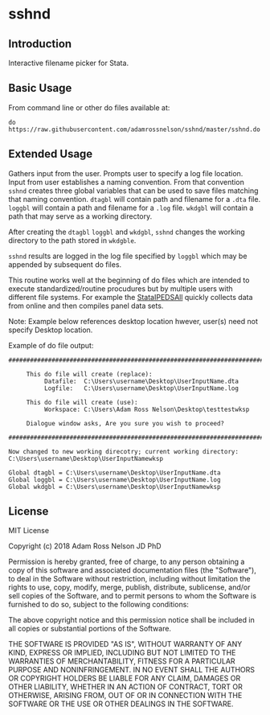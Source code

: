 # sshnd

## Introduction
Interactive filename picker for Stata.

## Basic Usage

From command line or other do files available at:

```
do https://raw.githubusercontent.com/adamrossnelson/sshnd/master/sshnd.do
```

## Extended Usage

Gathers input from the user. Prompts  user to specify a log file location. Input from user establishes a naming convention. From that convention `sshnd` creates three global variables that can be used to save files matching that naming convention. `dtagbl` will contain path and filename for a `.dta` file. `loggbl` will contain a path and filename for a `.log` file. `wkdgbl` will contain a path that may serve as a working directory.

After creating the `dtagbl` `loggbl` and `wkdgbl`, `sshnd` changes the working directory to the path stored in `wkdgble`.

`sshnd` results are logged in the log file specified by `loggbl` which may be appended by subsequent do files.

This routine works well at the beginning of do files which are intended to execute standardized/routine procudures but by multiple users with different file systems. For example the [StataIPEDSAll](https://github.com/adamrossnelson/StataIPEDSAll) quickly collects data from online and then compiles panel data sets.

Note: Example below references desktop location hwever, user(s) need not specify Desktop location.

Example of do file output:
```
#############################################################################

     This do file will create (replace):
          Datafile:  C:\Users\username\Desktop\UserInputName.dta
          Logfile:   C:\Users\username\Desktop\UserInputName.log

     This do file will create (use):
          Workspace: C:\Users\Adam Ross Nelson\Desktop\testtestwksp

     Dialogue window asks, Are you sure you wish to proceed?

#############################################################################

Now changed to new working direcotry; current working directory:
C:\Users\username\Desktop\UserInputNamewksp

Global dtagbl = C:\Users\username\Desktop\UserInputName.dta
Global loggbl = C:\Users\username\Desktop\UserInputName.log
Global wkdgbl = C:\Users\username\Desktop\UserInputNamewksp
```

## License

MIT License

Copyright (c) 2018 Adam Ross Nelson JD PhD

Permission is hereby granted, free of charge, to any person obtaining a copy
of this software and associated documentation files (the "Software"), to deal
in the Software without restriction, including without limitation the rights
to use, copy, modify, merge, publish, distribute, sublicense, and/or sell
copies of the Software, and to permit persons to whom the Software is
furnished to do so, subject to the following conditions:

The above copyright notice and this permission notice shall be included in all
copies or substantial portions of the Software.

THE SOFTWARE IS PROVIDED "AS IS", WITHOUT WARRANTY OF ANY KIND, EXPRESS OR
IMPLIED, INCLUDING BUT NOT LIMITED TO THE WARRANTIES OF MERCHANTABILITY,
FITNESS FOR A PARTICULAR PURPOSE AND NONINFRINGEMENT. IN NO EVENT SHALL THE
AUTHORS OR COPYRIGHT HOLDERS BE LIABLE FOR ANY CLAIM, DAMAGES OR OTHER
LIABILITY, WHETHER IN AN ACTION OF CONTRACT, TORT OR OTHERWISE, ARISING FROM,
OUT OF OR IN CONNECTION WITH THE SOFTWARE OR THE USE OR OTHER DEALINGS IN THE
SOFTWARE.
